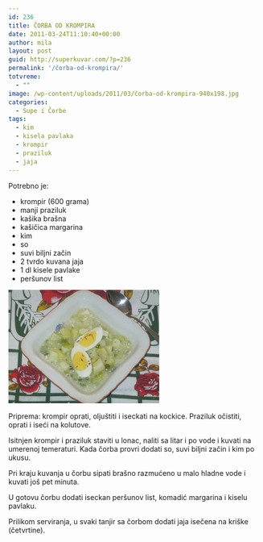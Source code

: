```yaml
---
id: 236
title: ČORBA OD KROMPIRA
date: 2011-03-24T11:10:40+00:00
author: mila
layout: post
guid: http://superkuvar.com/?p=236
permalink: '/čorba-od-krompira/'
totvreme:
  - ""
image: /wp-content/uploads/2011/03/čorba-od-krompira-940x198.jpg
categories:
  - Supe i Čorbe
tags:
  - kim
  - kisela pavlaka
  - krompir
  - praziluk
  - jaja
---
```

Potrebno je:

  * krompir (600 grama)
  * manji praziluk
  * kašika brašna
  * kašičica margarina
  * kim
  * so
  * suvi biljni začin
  * 2 tvrdo kuvana jaja
  * 1 dl kisele pavlake
  * peršunov list

[<img class="alignnone size-medium wp-image-6630" src="/wp-content/uploads/2011/03/čorba-od-krompira-300x225.jpg" alt="čorba od krompira" width="300" height="225" />](/wp-content/uploads/2011/03/čorba-od-krompira.jpg)

Priprema: krompir oprati, oljuštiti i iseckati na kockice. Praziluk očistiti, oprati i iseći na kolutove.

Isitnjen krompir i praziluk staviti u lonac, naliti sa litar i po vode i kuvati na umerenoj temeraturi. Kada čorba provri dodati so, suvi biljni začin i kim po ukusu.

Pri kraju kuvanja u čorbu sipati brašno razmućeno u malo hladne vode i kuvati još pet minuta.

U gotovu čorbu dodati iseckan peršunov list, komadić margarina i kiselu pavlaku.

Prilikom serviranja, u svaki tanjir sa čorbom dodati jaja isečena na kriške (četvrtine).

&nbsp;